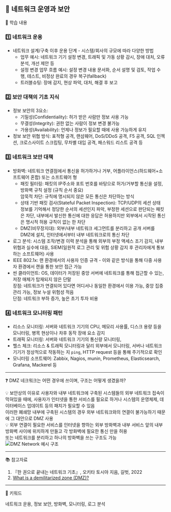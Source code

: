 ## 📖 네트워크 운영과 보안

📝 학습 내용    
### 1️⃣ 네트워크 운용
- 네트워크 설계/구축 이후 운용 단계 - 시스템/회사의 규모에 따라 다양한 방법
  - 업무 예시: 네트워크 기기 설정 변경, 트래픽 및 가동 상황 감시, 장애 대처, 오류 분석, 개선 제안 등
  - 설정 변경 업무 흐름 예시: 설정 변경 내용 문서화, 순서 설명 및 검토, 작업 수행, 테스트, 비정상 완료의 경우 복구(fallback)
  - 트러블슈팅: 장애 감지, 현상 파악, 대처, 해결 후 보고

### 2️⃣ 보안 대책의 기초 지식
- 정보 보안의 3요소: 
  - 기밀성(Confidentiality): 허가 받은 사람만 정보 사용 가능
  - 무결성(Integrity): 권한 없는 사람이 정보 변경 불가능
  - 가용성(Availability): 언제나 정보가 필요할 때에 사용 가능하게 유지
- 정보 보안 위협 방식: 표적형 공격, 랜섬웨어, DoS/DDoS 공격, F5 공격, SQL 인젝션, 크로스사이트 스크립팅, 무차별 대입 공격, 패스워드 리스트 공격 등  

### 3️⃣ 네트워크 보안 대책
- 방화벽: 네트워크 연결점에서 통신을 허가하거나 거부, 어플라이언스(하드웨어+소프트웨어 혼합) 또는 소프트웨어 형
  - 패킷 필터링: 패킷의 IP주소와 포트 번호를 바탕으로 허가/거부할 통신을 설정, 방화벽 규칙 설정 (규칙 순서 중요)  
  암묵적 차단: 규칙에 명시되지 않은 모든 통신은 차단하는 방식
  - 상태 기반 패킷 검사(Stateful Packet Inspection): TCP/UDP의 세션 상태 정보를 기억해서 정당한 순서의 세션인지 파악, 부정한 세션으로 판단되는 패킷은 차단, 내부에서 발신한 통신에 대한 응답은 허용하지만 외부에서 시작된 통신은 명시적 허용 규칙이 없는 한 차단
  - DMZ(비무장지대): 외부/내부 네트워크 세그먼트를 분리하고 공개 서버를 DMZ에 설치, 인터넷에서부터 내부 네트워크로의 통신 차단
- 로그 분석: 시스템 조작/변경 이력 분석을 통해 외부의 부정 액세스 조기 감지, 내부 위협과 실수에 대응, SIEM(일원적 로그 관리 및 위험 상황 감지 후 관리자에게 통보하는 소프트웨어) 사용
- IEEE 802.1x: 랜 환경에서의 사용자 인증 규격 - 이와 같은 방식을 통해 다중 사용자 환경에서 랜을 통한 보안 접근 가능
- 씬 클라이언트: OS, 데이터가 저장된 중앙 서버에 네트워크를 통해 접근할 수 있는, 저장 매체가 탑재되지 않은 단말  
  장점: 네트워크가 연결되어 있다면 어디서나 동일한 환경에서 이용 가능, 중앙 집중 관리 가능, 정보 누설 위험성 적음  
  단점: 네트워크 부하 증가, 높은 초기 투자 비용

### 4️⃣ 네트워크 모니터링 패턴
- 리소스 모니터링: 서버와 네트워크 기기의 CPU, 메모리 사용률, 디스크 용량 등을 모니터링, 병목 현상이나 차후 동작 장애 요소 감지
- 트래픽 모니터링: 서버와 네트워크 기기의 통신량 모니터링, 
- 헬스 체크: 리소스 & 트래픽 모니터링과 달리 외부에서 모니터링, 서버나 네트워크 기기가 정상적으로 작동하는 지 `ping`, HTTP request 등을 통해 주기적으로 확인
- 모니터링 소프트웨어: Zabbix, Nagios, munin, Prometheus, Elasticsearch, Grafana, Mackerel 등

---
❓ DMZ 네크워크는 어떤 경우에 쓰이며, 구조는 어떻게 생겼을까?

💡 보안상의 이유로 사용자와 내부 네트워크에 구축된 시스템들의 외부 네트워크 접속이 막혀있을 때에, 사용자가 인터넷을 통한 서비스를 필요로 하거나 시스템의 운영체제, 데이터베이스 업데이트 등의 패치가 필요할 수 있음   
이러한 폐쇄망 내부에 구축된 시스템의 경우 외부 네트워크와의 연결이 불가능하기 때문에 그 대안으로 DMZ 사용  
💡 외부 연결이 필요한 서비스를 인터넷을 향하는 외부 방화벽과 내부 서비스 앞의 내부 방화벽 사이에 위치하게 만들고 각 방화벽에 필요한 통신 만을 허용  
또는 네트워크를 분리하고 하나의 방화벽을 쓰는 구조도 가능
![DMZ Network 예시 구조](https://www.itpedia.nl/wp-content/uploads/2023/01/DMZ.png)

---
📚 참고자료

1. 『한 권으로 끝내는 네트워크 기초』, 오키타 토시야 지음, 길벗, 2022
2. [What is a demilitarized zone (DMZ)?](https://en.itpedia.nl/2023/01/28/wat-is-een-demilitarized-zone-dmz/)

---
💫 키워드

네트워크 운용, 정보 보안, 방화벽, 모니터링, 로그 분석